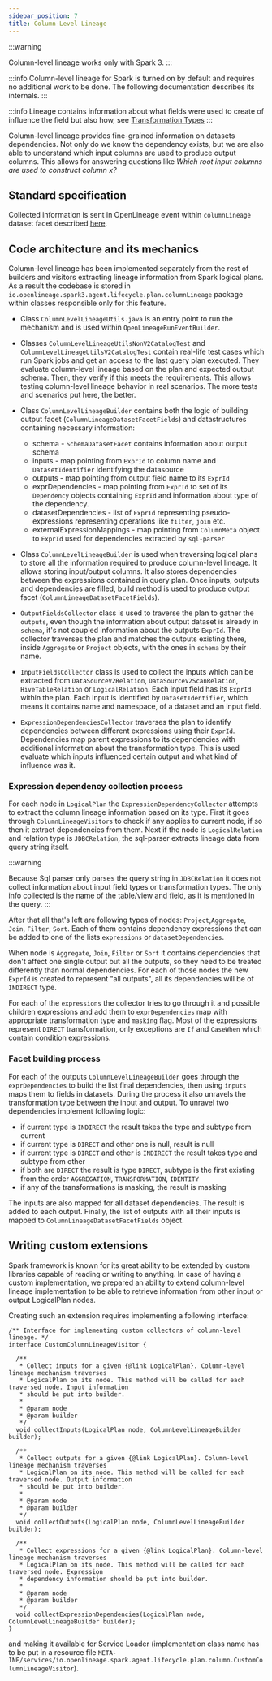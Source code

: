 ```yaml
---
sidebar_position: 7
title: Column-Level Lineage
---
```


:::warning

Column-level lineage works only with Spark 3.
:::

:::info
Column-level lineage for Spark is turned on by default and requires no additional work to be done. The following documentation describes its internals. 
:::

:::info
Lineage contains information about what fields were used to create of influence the field but also how, see [Transformation Types](spec/facets/dataset-facets/column_lineage_facet.md#transformation-type)
:::

Column-level lineage provides fine-grained information on datasets dependencies. Not only do we know the dependency exists, but we are also able to understand which input columns are used to produce output columns. This allows for answering questions like *Which root input columns are used to construct column x?* 

## Standard specification

Collected information is sent in OpenLineage event within `columnLineage` dataset facet described [here](spec/facets/dataset-facets/column_lineage_facet.md). 

## Code architecture and its mechanics

Column-level lineage has been implemented separately from the rest of builders and visitors extracting lineage information from Spark logical plans. As a result the codebase is stored in `io.openlineage.spark3.agent.lifecycle.plan.columnLineage` package within classes responsible only for this feature.

* Class `ColumnLevelLineageUtils.java` is an entry point to run the mechanism and is used within `OpenLineageRunEventBuilder`.

* Classes `ColumnLevelLineageUtilsNonV2CatalogTest` and `ColumnLevelLineageUtilsV2CatalogTest` contain real-life test cases which run Spark jobs and get an access to the last query plan executed.
  They evaluate column-level lineage based on the plan and expected output schema.
  Then, they verify if this meets the requirements.
  This allows testing column-level lineage behavior in real scenarios. The more tests and scenarios put here, the better.

* Class `ColumnLevelLineageBuilder` contains both the logic of building output facet (`ColumnLineageDatasetFacetFields`) 
and datastructures containing necessary information:
  * schema - `SchemaDatasetFacet` contains information about output schema 
  * inputs - map pointing from `ExprId` to column name and `DatasetIdentifier` identifying the datasource 
  * outputs - map pointing from output field name to its `ExprId`
  * exprDependencies - map pointing from `ExprId` to set of its `Dependency` objects containing `ExprId` and information about type of the dependency.
  * datasetDependencies - list of `ExprId` representing pseudo-expressions representing operations like `filter`, `join` etc.
  * externalExpressionMappings - map pointing from `ColumnMeta` object to `ExprId` used for dependencies extracted by `sql-parser`


* Class `ColumnLevelLineageBuilder` is used when traversing logical plans to store all the information required to produce column-level lineage.
  It allows storing input/output columns. It also stores dependencies between the expressions contained in query plan.
  Once inputs, outputs and dependencies are filled, build method is used to produce output facet (`ColumnLineageDatasetFacetFields`).

* `OutputFieldsCollector` class is used to traverse the plan to gather the `outputs`, 
even though the information about output dataset is already in `schema`, it's not coupled information about the outputs `ExprId`.
The collector traverses the plan and matches the outputs existing there, inside `Aggregate` or `Project` objects, with the ones in `schema` by their name.

* `InputFieldsCollector` class is used to collect the inputs which can be extracted from `DataSourceV2Relation`, `DataSourceV2ScanRelation`, `HiveTableRelation` or `LogicalRelation`. 
Each input field has its `ExprId` within the plan. Each input is identified by `DatasetIdentifier`, which means it contains name and namespace, of a dataset and an input field.

* `ExpressionDependenciesCollector` traverses the plan to identify dependencies between different expressions using their `ExprId`. Dependencies map parent expressions to its dependencies with additional information about the transformation type. 
This is used evaluate which inputs influenced certain output and what kind of influence was it.

### Expression dependency collection process
  
For each node in `LogicalPlan` the `ExpressionDependencyCollector` attempts to extract the column lineage information based on its type.
First it goes through `ColumnLineageVisitors` to check if any applies to current node, if so then it extract dependencies from them.
Next if the node is `LogicalRelation` and relation type is `JDBCRelation`, the sql-parser extracts lineage data from query string itself.

:::warning

Because Sql parser only parses the query string in `JDBCRelation` it does not collect information about input field types or transformation types.
The only info collected is the name of the table/view and field, as it is mentioned in the query.
:::

After that all that's left are following types of nodes: `Project`,`Aggregate`, `Join`, `Filter`, `Sort`. 
Each of them contains dependency expressions that can be added to one of the lists `expressions` or `datasetDependencies`.

When node is `Aggregate`, `Join`, `Filter` or `Sort` it contains dependencies that don't affect one single output but all the outputs, 
so they need to be treated differently than normal dependencies.
For each of those nodes the new `ExprId` is created to represent "all outputs", all its dependencies will be of `INDIRECT` type.

For each of the `expressions` the collector tries to go through it and possible children expressions and add them to `exprDependencies` map with appropriate transformation type and `masking` flag.
Most of the expressions represent `DIRECT` transformation, only exceptions are `If` and `CaseWhen` which contain condition expressions.

### Facet building process

For each of the outputs `ColumnLevelLineageBuilder` goes through the `exprDependencies` to build the list final dependencies, then using `inputs` maps them to fields in datasets.
During the process it also unravels the transformation type between the input and output. 
To unravel two dependencies implement following logic:
- if current type is `INDIRECT` the result takes the type and subtype from current
- if current type is `DIRECT` and other one is null, result is null
- if current type is `DIRECT` and other is `INDIRECT` the result takes type and subtype from other
- if both are `DIRECT` the result is type `DIRECT`, subtype is the first existing from the order `AGGREGATION`, `TRANSFORMATION`, `IDENTITY`
- if any of the transformations is masking, the result is masking

The inputs are also mapped for all dataset dependencies. The result is added to each output. 
Finally, the list of outputs with all their inputs is mapped to `ColumnLineageDatasetFacetFields` object.

## Writing custom extensions

Spark framework is known for its great ability to be extended by custom libraries capable of reading or writing to anything. In case of having a custom implementation, we prepared an ability to extend column-level lineage implementation to be able to retrieve information from other input or output LogicalPlan nodes. 

Creating such an extension requires implementing a following interface: 

```
/** Interface for implementing custom collectors of column-level lineage. */
interface CustomColumnLineageVisitor {

  /**
   * Collect inputs for a given {@link LogicalPlan}. Column-level lineage mechanism traverses
   * LogicalPlan on its node. This method will be called for each traversed node. Input information
   * should be put into builder.
   *
   * @param node
   * @param builder
   */
  void collectInputs(LogicalPlan node, ColumnLevelLineageBuilder builder);

  /**
   * Collect outputs for a given {@link LogicalPlan}. Column-level lineage mechanism traverses
   * LogicalPlan on its node. This method will be called for each traversed node. Output information
   * should be put into builder.
   *
   * @param node
   * @param builder
   */
  void collectOutputs(LogicalPlan node, ColumnLevelLineageBuilder builder);

  /**
   * Collect expressions for a given {@link LogicalPlan}. Column-level lineage mechanism traverses
   * LogicalPlan on its node. This method will be called for each traversed node. Expression
   * dependency information should be put into builder.
   *
   * @param node
   * @param builder
   */
  void collectExpressionDependencies(LogicalPlan node, ColumnLevelLineageBuilder builder);
}
```
and making it available for Service Loader (implementation class name has to be put in a resource file `META-INF/services/io.openlineage.spark.agent.lifecycle.plan.column.CustomColumnLineageVisitor`).
